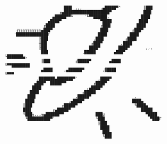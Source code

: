 
                              ███▌ ,,,        ,▄█████▀^          ║███
                            ╓▄████████████████████▀              ███▌
                         ▄█████▀▀╙     `╙▀▀██████,              ████
                       ▄████▀                `▀████            ████
                     ╓████                    ┌███▌           ████
         ╓╖╖╖╖╖╖╖╖╖╖▄███▀                     ███▌          ╓███▀
        '██████████████Γ                     ████          ████`
                   ╟███                    ,███▌         ╓████
                   ╫██▌                   ╓███▀        ,████`
                   ╟██▌                  ████▀        ████▀       ,,,
                    ███               ,█████        ▄███▀        ╘███████▄,
                    ╟███           ╓█████▀        ▄████             ╙▀▀████████
                    ▄████     ,▄██████▀        ,▓████                      ╙▀▀▀
                  ,███████▄███████▀`         ,████▀
                 ▄███▀  █████▀▀            ╓████▀
                ████                    ,▄████▀
               ████                   ╓█████
              ███▌                 ,█████▀                   ,
             ████               ,▄████▀                     ████▄
            ║███             ╓█████▀                         ╙████▄
            ███▌         ╓▄█████▀                               █████
            ╙███╖,,,╥▄██████▀▀              ███µ                  ▀████
             ╙██████████▀`                  └███                    ▀███Γ
                                             ╟███
                                              ████
                                               ███▄
                                               ╙███
     
<!--
**juliusthecreator/juliusthecreator** is a ✨ _special_ ✨ repository because its `README.md` (this file) appears on your GitHub profile.

Here are some ideas to get you started:

- 🔭 I’m currently working on ...
- 🌱 I’m currently learning ...
- 👯 I’m looking to collaborate on ...
- 🤔 I’m looking for help with ...
- 💬 Ask me about ...
- 📫 How to reach me: ...
- 😄 Pronouns: ...
- ⚡ Fun fact: ...
-->
